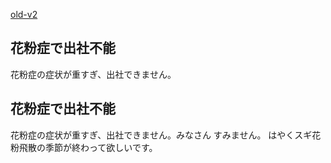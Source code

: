[old-v2](ig080314-orig.html)

## 花粉症で出社不能

花粉症の症状が重すぎ、出社できません。






## 花粉症で出社不能


花粉症の症状が重すぎ、出社できません。みなさん すみません。
はやくスギ花粉飛散の季節が終わって欲しいです。